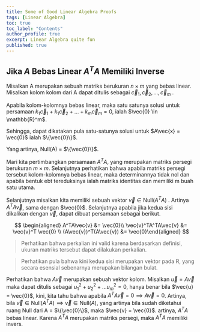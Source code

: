 ```yaml
---
title: Some of Good Linear Algebra Proofs
tags: [Linear Algebra]
toc: true
toc_label: "Contents"
author_profile: true
excerpt: Linear Algebra quite fun
published: true
---
```


## Jika $A$ Bebas Linear $A^TA$ Memiliki Inverse

Misalkan A merupakan sebuah matriks berukuran $n \times m$ yang bebas linear.
Misalkan kolom kolom dari A dapat ditulis sebagai $\vec{c}_1, \vec{c}_2, \dots, \vec{c}_m$ .

Apabila kolom-kolomnya bebas linear, maka satu satunya solusi untuk persamaan $k_1\vec{c}_1 + k_1\vec{c}_2 + \dots + k_m\vec{c}_m = 0$, ialah $\vec{0} \in \mathbb{R}^m$.

Sehingga, dapat dikatakan pula satu-satunya solusi untuk $A\vec{x} = \vec{0}$ ialah $\{\vec{0}\}$.

Yang artinya, Null(A) = $\{\vec{0}\}$.

Mari kita pertimbangkan persamaan $A^TA$, yang merupakan matriks persegi berukuran $m \times m$. Selanjutnya perhatikan bahwa apabila matriks persegi tersebut kolom-kolomnya bebas linear, maka determinannya tidak nol dan apabila bentuk ebt tereduksinya ialah matriks identitas dan memiliki m buah satu utama.

Selanjutnya misalkan kita memiliki sebuah vektor $\vec{v} \in \text{Null}(A^TA)$ . Artinya $A^TA\vec{v}$, sama dengan $\vec{0}$. Selanjutnya apabila jika kedua sisi dikalikan dengan $\vec{v}$, dapat dibuat persamaan sebagai berikut.

$$
\begin{aligned} A^TA\vec{v} &= \vec{0}\\ \vec{v}^TA^TA\vec{v} &= \vec{v}^T \vec{0} \\ (A\vec{v})^T(A\vec{v}) &= \vec{0}\end{aligned}
$$

> Perhatikan bahwa perkalian ini valid karena berdasarkan definisi, ukuran matriks tersebut dapat dilakukan perkalian.

> Perhatikan pula bahwa kini kedua sisi merupakan vektor pada R, yang secara esensial sebenarnya merupakan bilangan bulat.

Perhatikan bahwa $A\vec{v}$ merupakan sebuah vektor kolom. Misalkan $\vec{u} = A\vec{v}$ maka dapat ditulis sebagai $u_1^2 + u_2^2 + \dots u_m^2=0$, hanya benar bila $\vec{u} = \vec{0}$, kini, kita tahu bahwa apabila $A^TA\vec{v} = 0 \implies A\vec{v} = 0$. Artinya, bila $\vec{v} \in \text{Null}(A^TA) \implies \vec{v} \in \text{Null}(A)$, yang artinya bila sudah diketahui ruang Null dari A = $\{\vec{0}\}$, maka  $\vec{v} = \vec{0}$. artinya, $A^TA$ bebas linear. Karena $A^TA$ merupakan matriks persegi, maka $A^TA$ memiliki invers.
